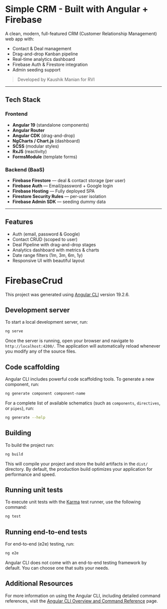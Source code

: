 #  Simple CRM - Built with Angular + Firebase

A clean, modern, full-featured CRM (Customer Relationship Management) web app with:
- Contact & Deal management
- Drag-and-drop Kanban pipeline
- Real-time analytics dashboard
- Firebase Auth & Firestore integration
- Admin seeding support

> Developed by Kaushik Manian for RVI

---


## Tech Stack

###  Frontend
- **Angular 19** (standalone components)
- **Angular Router**
- **Angular CDK** (drag-and-drop)
- **NgCharts / Chart.js** (dashboard)
- **SCSS** (modular styles)
- **RxJS** (reactivity)
- **FormsModule** (template forms)

###  Backend (BaaS)
- **Firebase Firestore** — deal & contact storage (per user)
- **Firebase Auth** — Email/password + Google login
- **Firebase Hosting** — Fully deployed SPA
- **Firestore Security Rules** — per-user isolation
- **Firebase Admin SDK** — seeding dummy data

---

##  Features

-  Auth (email, password & Google)
-  Contact CRUD (scoped to user)
-  Deal Pipeline with drag-and-drop stages
-  Analytics dashboard with metrics & charts
-  Date range filters (1m, 3m, 6m, 1y)
-  Responsive UI with beautiful layout



# FirebaseCrud

This project was generated using [Angular CLI](https://github.com/angular/angular-cli) version 19.2.6.

## Development server

To start a local development server, run:

```bash
ng serve
```

Once the server is running, open your browser and navigate to `http://localhost:4200/`. The application will automatically reload whenever you modify any of the source files.

## Code scaffolding

Angular CLI includes powerful code scaffolding tools. To generate a new component, run:

```bash
ng generate component component-name
```

For a complete list of available schematics (such as `components`, `directives`, or `pipes`), run:

```bash
ng generate --help
```

## Building

To build the project run:

```bash
ng build
```

This will compile your project and store the build artifacts in the `dist/` directory. By default, the production build optimizes your application for performance and speed.

## Running unit tests

To execute unit tests with the [Karma](https://karma-runner.github.io) test runner, use the following command:

```bash
ng test
```

## Running end-to-end tests

For end-to-end (e2e) testing, run:

```bash
ng e2e
```

Angular CLI does not come with an end-to-end testing framework by default. You can choose one that suits your needs.

## Additional Resources

For more information on using the Angular CLI, including detailed command references, visit the [Angular CLI Overview and Command Reference](https://angular.dev/tools/cli) page.


